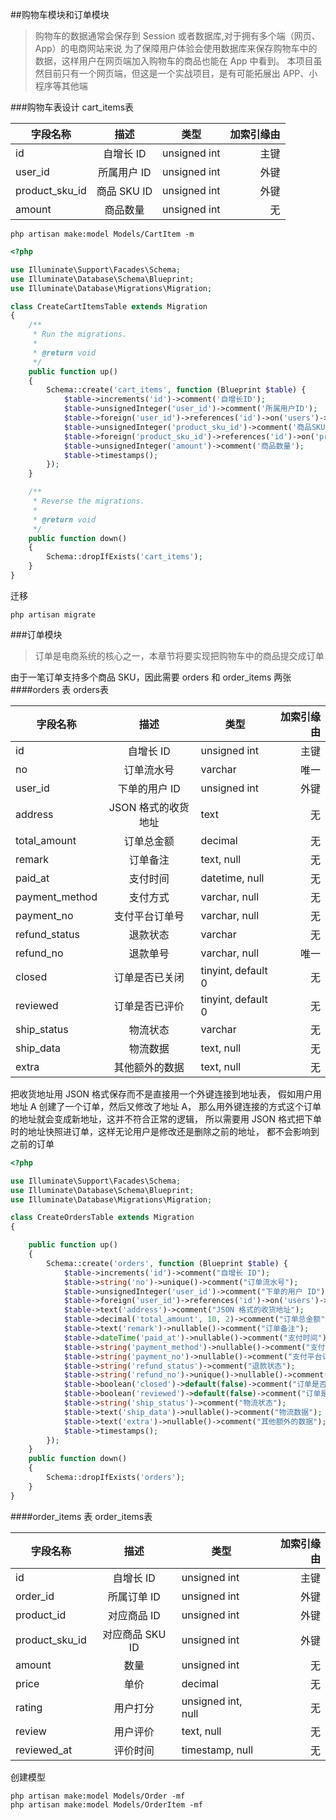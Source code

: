 ##购物车模块和订单模块
>购物车的数据通常会保存到 Session 或者数据库,对于拥有多个端（网页、App）的电商网站来说
为了保障用户体验会使用数据库来保存购物车中的数据，这样用户在网页端加入购物车的商品也能在 App 中看到。
本项目虽然目前只有一个网页端，但这是一个实战项目，是有可能拓展出 APP、小程序等其他端

###购物车表设计
cart_items表

| 字段名称  | 描述 | 类型    | 加索引缘由  |
|-------|:---:|-----------|-------:|
|id	            |自增长 ID	    |unsigned int	|主键
|user_id	    |所属用户 ID	|unsigned int	|外键
|product_sku_id	|商品 SKU ID	|unsigned int	|外键
|amount	        |商品数量	    |unsigned int	|无

~~~
php artisan make:model Models/CartItem -m
~~~

~~~php
<?php

use Illuminate\Support\Facades\Schema;
use Illuminate\Database\Schema\Blueprint;
use Illuminate\Database\Migrations\Migration;

class CreateCartItemsTable extends Migration
{
    /**
     * Run the migrations.
     *
     * @return void
     */
    public function up()
    {
        Schema::create('cart_items', function (Blueprint $table) {
            $table->increments('id')->comment('自增长ID');
            $table->unsignedInteger('user_id')->comment('所属用户ID');
            $table->foreign('user_id')->references('id')->on('users')->onDelete('cascade');
            $table->unsignedInteger('product_sku_id')->comment('商品SKU_ID');
            $table->foreign('product_sku_id')->references('id')->on('product_skus')->onDelete('cascade');
            $table->unsignedInteger('amount')->comment('商品数量');
            $table->timestamps();
        });
    }

    /**
     * Reverse the migrations.
     *
     * @return void
     */
    public function down()
    {
        Schema::dropIfExists('cart_items');
    }
}

~~~

迁移
~~~
php artisan migrate
~~~

###订单模块
>订单是电商系统的核心之一，本章节将要实现把购物车中的商品提交成订单

由于一笔订单支持多个商品 SKU，因此需要 orders 和 order_items 两张
####orders 表
orders表

| 字段名称  | 描述 | 类型    | 加索引缘由  |
|-------|:---:|-----------|-------:|
|id	            |自增长 ID	            |unsigned int	|主键
|no	            |订单流水号	            |varchar	    |唯一
|user_id	    |下单的用户 ID	        |unsigned int	|外键
|address	    |JSON 格式的收货地址	|text	        |无
|total_amount	|订单总金额	            |decimal	    |    无
|remark	        |订单备注	            |text, null	    |无
|paid_at	    |支付时间	            |datetime, null	|无
|payment_method	|支付方式	            |varchar, null	|无
|payment_no	    |支付平台订单号	        |varchar, null	|无
|refund_status	|退款状态	            |varchar	        |无
|refund_no	    |退款单号	            |varchar, null	    |唯一
|closed	        |订单是否已关闭	        |tinyint, default 0	|无
|reviewed	    |订单是否已评价	        |tinyint, default 0	|无
|ship_status	|物流状态	            |varchar	             |无
|ship_data	    |物流数据	            |text, null	         |无
|extra	        |其他额外的数据	        |text, null	         |无

把收货地址用 JSON 格式保存而不是直接用一个外键连接到地址表，
假如用户用地址 A 创建了一个订单，然后又修改了地址 A，
那么用外键连接的方式这个订单的地址就会变成新地址，这并不符合正常的逻辑，
所以需要用 JSON 格式把下单时的地址快照进订单，这样无论用户是修改还是删除之前的地址，
都不会影响到之前的订单

~~~php
<?php

use Illuminate\Support\Facades\Schema;
use Illuminate\Database\Schema\Blueprint;
use Illuminate\Database\Migrations\Migration;

class CreateOrdersTable extends Migration
{

    public function up()
    {
        Schema::create('orders', function (Blueprint $table) {
            $table->increments('id')->comment("自增长 ID");
            $table->string('no')->unique()->comment("订单流水号");
            $table->unsignedInteger('user_id')->comment("下单的用户 ID");
            $table->foreign('user_id')->references('id')->on('users')->onDelete('cascade');
            $table->text('address')->comment("JSON 格式的收货地址");
            $table->decimal('total_amount', 10, 2)->comment("订单总金额");
            $table->text('remark')->nullable()->comment("订单备注");
            $table->dateTime('paid_at')->nullable()->comment("支付时间");
            $table->string('payment_method')->nullable()->comment("支付方式");
            $table->string('payment_no')->nullable()->comment("支付平台订单号");
            $table->string('refund_status')->comment("退款状态");
            $table->string('refund_no')->unique()->nullable()->comment("退款单号");
            $table->boolean('closed')->default(false)->comment("订单是否已关闭");
            $table->boolean('reviewed')->default(false)->comment("订单是否已评价");
            $table->string('ship_status')->comment("物流状态");
            $table->text('ship_data')->nullable()->comment("物流数据");
            $table->text('extra')->nullable()->comment("其他额外的数据");
            $table->timestamps();
        });
    }
    public function down()
    {
        Schema::dropIfExists('orders');
    }
}

~~~
####order_items 表
order_items表

| 字段名称  | 描述 | 类型    | 加索引缘由  |
|-------|:---:|-----------|-------:|
|id	        |自增长 ID	    |unsigned int	|主键
|order_id	|所属订单 ID	|unsigned int	|外键
|product_id	|对应商品 ID	|unsigned int	|外键
|product_sku_id	|对应商品 SKU ID	|unsigned int	|外键
|amount	|数量	    |unsigned int	            |无
|price	|单价	    |decimal	                |无
|rating	|用户打分	|unsigned int, null	        |无
|review	|用户评价	|text, null	                |无
|reviewed_at	|评价时间	|timestamp, null	|无

创建模型
~~~
php artisan make:model Models/Order -mf
php artisan make:model Models/OrderItem -mf
~~~